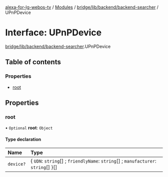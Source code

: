[alexa-for-lg-webos-tv](../README.md) / [Modules](../modules.md) / [bridge/lib/backend/backend-searcher](../modules/bridge_lib_backend_backend_searcher.md) / UPnPDevice

# Interface: UPnPDevice

[bridge/lib/backend/backend-searcher](../modules/bridge_lib_backend_backend_searcher.md).UPnPDevice

## Table of contents

### Properties

- [root](bridge_lib_backend_backend_searcher.UPnPDevice.md#root)

## Properties

### root

• `Optional` **root**: `Object`

#### Type declaration

| Name | Type |
| :------ | :------ |
| `device?` | \{ `UDN`: `string`[] ; `friendlyName`: `string`[] ; `manufacturer`: `string`[]  }[] |
